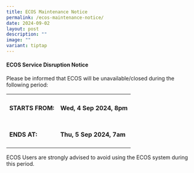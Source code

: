 ```yaml
---
title: ECOS Maintenance Notice
permalink: /ecos-maintenance-notice/
date: 2024-09-02
layout: post
description: ""
image: ""
variant: tiptap
---
```

<h4><strong>ECOS Service Disruption Notice</strong></h4>
<p>Please be informed that ECOS will be unavailable/closed during the following
period:</p>
<table style="minWidth: 50px">
<colgroup>
<col>
<col>
</colgroup>
<tbody>
<tr>
<th rowspan="1" colspan="1">
<h4>STARTS FROM:</h4>
</th>
<th rowspan="1" colspan="1">
<h4><strong>Wed, 4 Sep 2024, 8pm</strong></h4>
</th>
</tr>
<tr>
<td rowspan="1" colspan="1">
<h4>ENDS AT:</h4>
</td>
<td rowspan="1" colspan="1">
<h4><strong>Thu, 5 Sep 2024, 7am</strong></h4>
</td>
</tr>
</tbody>
</table>
<p></p>
<p>ECOS Users are strongly advised to avoid using the ECOS system during
this period.</p>